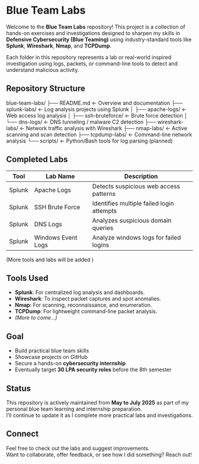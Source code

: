 # Blue Team Labs

Welcome to the **Blue Team Labs** repository! This project is a collection of hands-on exercises and investigations designed to sharpen my skills in **Defensive Cybersecurity (Blue Teaming)** using industry-standard tools like **Splunk**, **Wireshark**, **Nmap**, and **TCPDump**.

Each folder in this repository represents a lab or real-world inspired investigation using logs, packets, or command-line tools to detect and understand malicious activity.

## Repository Structure

blue-team-labs/
├── README.md                ← Overview and documentation
├── splunk-labs/             ← Log analysis projects using Splunk
│   ├── apache-logs/         ← Web access log analysis
│   ├── ssh-bruteforce/      ← Brute force detection
│   └── dns-logs/            ← DNS tunneling / malware C2 detection
├── wireshark-labs/          ← Network traffic analysis with Wireshark
├── nmap-labs/               ← Active scanning and scan detection
├── tcpdump-labs/            ← Command-line network analysis
└── scripts/                 ← Python/Bash tools for log parsing (planned)

## Completed Labs

| Tool        | Lab Name            | Description                                     |
|-------------|---------------------|-------------------------------------------------|
| Splunk      | Apache Logs         | Detects suspicious web access patterns          |
| Splunk      | SSH Brute Force     | Identifies multiple failed login attempts       |
| Splunk      | DNS Logs            | Analyzes suspicious domain queries              |
| Splunk      | Windows Event Logs  | Analyze windows logs for failed logins          |

(More tools and labs will be added )

## Tools Used

- **Splunk**: For centralized log analysis and dashboards.
- **Wireshark**: To inspect packet captures and spot anomalies.
- **Nmap**: For scanning, reconnaissance, and enumeration.
- **TCPDump**: For lightweight command-line packet analysis.
- *(More to come...)*

## Goal

- Build practical blue team skills
- Showcase projects on GitHub
- Secure a hands-on **cybersecurity internship**
- Eventually target **30 LPA security roles** before the 8th semester

## Status

This repository is actively maintained from **May to July 2025** as part of my personal blue team learning and internship preparation.  
I’ll continue to update it as I complete more practical labs and investigations.

## Connect

Feel free to check out the labs and suggest improvements.  
Want to collaborate, offer feedback, or see how I did something? Reach out!

